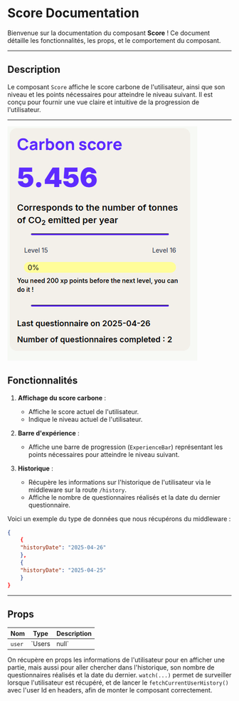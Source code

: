 # Score Documentation

Bienvenue sur la documentation du composant **Score** ! Ce document détaille les fonctionnalités, les props, et le comportement du composant.

---

## Description

Le composant `Score` affiche le score carbone de l'utilisateur, ainsi que son niveau et les points nécessaires pour atteindre le niveau suivant. Il est conçu pour fournir une vue claire et intuitive de la progression de l'utilisateur.

---
![Texte alternatif](/documentation/images/score.png)

## Fonctionnalités

1. **Affichage du score carbone** :
   - Affiche le score actuel de l'utilisateur.
   - Indique le niveau actuel de l'utilisateur.

2. **Barre d'expérience** :
   - Affiche une barre de progression (`ExperienceBar`) représentant les points nécessaires pour atteindre le niveau suivant.

3. **Historique** :
   - Récupère les informations sur l'historique de l'utilisateur via le middleware sur la route `/history`.
   - Affiche le nombre de questionnaires réalisés et la date du dernier questionnaire.

Voici un exemple du type de données que nous récupérons du middleware : 
```json
{
    {
    "historyDate": "2025-04-26"
    },
    {
    "historyDate": "2025-04-25"
    }
}
```	

---

## Props

| Nom   | Type           | Description                              |
|-------|----------------|------------------------------------------|
| `user` | `Users | null` | Les informations de l'utilisateur connecté. |

On récupère en props les informations de l'utilisateur pour en afficher une partie, mais aussi pour aller chercher dans l'historique, son nombre de questionnaires réalisés et la date du dernier.
`watch(...)` permet de surveiller lorsque l'utilisateur est récupéré, et de lancer le `fetchCurrentUserHistory()` avec l'user Id en headers, afin de monter le composant correctement.
